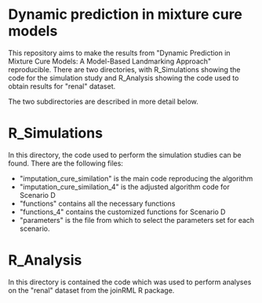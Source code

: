 # Dynamic prediction in mixture cure models
This repository aims to make the results from "Dynamic Prediction in Mixture Cure Models: A Model-Based Landmarking Approach" reproducible. There are two directories, with R_Simulations showing the code for the simulation study and R_Analysis showing the code used to obtain results for "renal" dataset.

The two subdirectories are described in more detail below.

# R_Simulations
In this directory, the code used to perform the simulation studies can be found. There are the following files:
- "imputation_cure_similation" is the main code reproducing the algorithm
- "imputation_cure_similation_4" is the adjusted algorithm code for Scenario D
- "functions" contains all the necessary functions
- "functions_4" contains the customized functions for Scenario D
- "parameters" is the file from which to select the parameters set for each scenario.


# R_Analysis
In this directory is contained the code which was used to perform analyses on the "renal" dataset from the joinRML R package. 
